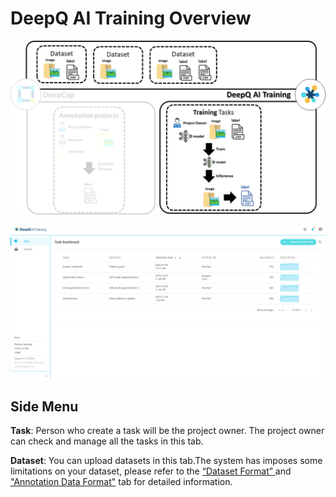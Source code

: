 # DeepQ AI Training Overview



![](../.gitbook/assets/image%20%28138%29.png)

![](../.gitbook/assets/image%20%2841%29.png)

## Side Menu

**Task**: Person who create a task will be the project owner. The project owner can check and manage all the tasks in this tab.

**Dataset**: You can upload datasets in this tab.The system has imposes some limitations on your dataset, please refer to the [“Dataset Format” ](https://app.gitbook.com/@deepq/s/aip/dataset/upload-dataset)and ["Annotation Data Format"](https://app.gitbook.com/@deepq/s/aip/dataset/annotation-data-formats) tab for detailed information. 

